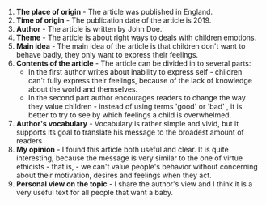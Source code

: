 1. **The place of origin** - The article was published in England.
2. **Time of origin** - The publication date of the article is 2019.
3. **Author** - The article is written by John Doe.
4. **Theme** - The article is about right ways to deals with children emotions.
5. **Main idea** - The main idea of the article is that children don't want to behave badly, they only want to express their feelings.
6. **Contents of the article** - The article can be divided in to several parts:
	- In the first author writes about inability to express self - children can't fully express their feelings, because of the lack of knowledge about the world and themselves.
	- In the second part author encourages readers to change the way they value children - instead of using terms 'good' or 'bad' , it is better to try to see by which feelings a child is overwhelmed.
7. **Author's vocabulary** - Vocabulary is rather simple and vivid, but it supports its goal to translate his message to the broadest amount of readers
8. **My opinion** - I found this article both useful and clear. It is quite interesting, because the message is very similar to the one of virtue ethicists - that is, - we can't value people's behavior without concerning about their motivation, desires and feelings when they act.
9. **Personal view on the topic** - I share the author's view and I think it is a very useful text for all people that want a baby.